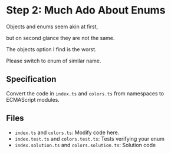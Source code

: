 # Step 2: Much Ado About Enums

Objects and enums seem akin at first,

but on second glance they are not the same.

The objects option I find is the worst.

Please switch to enum of similar name.

## Specification

Convert the code in `index.ts` and `colors.ts` from namespaces to ECMAScript modules.

## Files

- `index.ts` and `colors.ts`: Modify code here.
- `index.test.ts` and `colors.test.ts`: Tests verifying your enum
- `index.solution.ts` and `colors.solution.ts`: Solution code
